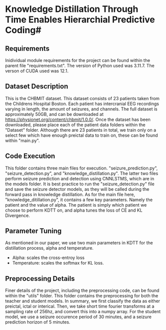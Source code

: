 # Knowledge Distillation Through Time Enables Hierarchial Predictive Coding#

## Requirements ## 

Inidividual module requirements for the project can be found within the parent file "requirements.txt". The version of Python used was 3.11.7. The verson of CUDA used was 12.1.

## Dataset Description ##

This is the CHBMIT dataset. This dataset consists of 23 patients taken from the Childrens Hospital Boston. Each patient has intercranial EEG recordings varying in length, the amount of seizures, and channels. The full dataset is approximately 50GB, and can be downloaded at https://physionet.org/content/chbmit/1.0.0/. Once the dataset has been downloaded, please place each of the patient data folders within the "Dataset" folder. Although there are 23 patients in total, we train only on a select few which have enough preictal data to train on, these can be found within "main.py". 

## Code Execution ##

This folder contains three main files for execution. "seizure_prediction.py", "seizure_detection.py", and "knowledge_distillation.py". The latter two files perform seizure prediction and detection using CNNLSTMS, which are in the models folder. It is best practice to run the "seizure_detection.py" file and save the seizure detector models, as they will be called during the forward pass in knowledge distillation. As for the main file here, "knowledge_ditillation.py", it contains a few key parameters. Namely the patient and the value of alpha. The patient is simply which patient we choose to perform KDTT on, and alpha tunes the loss of CE and KL Divergence. 


## Parameter Tuning ## 

As mentioned in our paper, we use two main parameters in KDTT for the distillation process, alpha and temperature. 
* Alpha: scales the cross-entroy loss
* Temperature: scales the softmax for KL loss. 

## Preprocessing Details ##

Finer details of the project, including the preprocessing code, can be found within the "utils" folder. This folder contains the preprocessing for both the teacher and student models. In summary, we first classify the data as either preictal, ictal or interical. Then, we take short time fourier transforms at a sampling rate of 256hz, and convert this into a numpy array. For the student model, we use a seizure occurence period of 30 minutes, and a seizure prediction horizon of 5 minutes. 